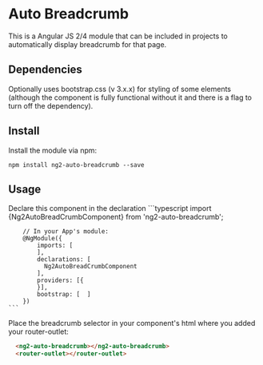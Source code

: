 # Auto Breadcrumb

This is a Angular JS 2/4 module that can be included in projects to automatically display breadcrumb for that page.

## Dependencies
Optionally uses bootstrap.css (v 3.x.x) for styling of some elements (although the component is fully functional without it and there is a flag to turn off the dependency).

## Install
Install the module via npm:

    npm install ng2-auto-breadcrumb --save

## Usage
Declare this component in the declaration
    ```typescript
        import {Ng2AutoBreadCrumbComponent} from 'ng2-auto-breadcrumb';

        // In your App's module:
        @NgModule({
            imports: [
            ],
            declarations: [
              Ng2AutoBreadCrumbComponent
            ],
            providers: [{
            }],
            bootstrap: [  ]
        })
    ```


Place the breadcrumb selector in your component's html where you added your router-outlet:

  ```html
    <ng2-auto-breadcrumb></ng2-auto-breadcrumb>
    <router-outlet></router-outlet>
   ```